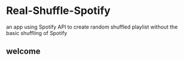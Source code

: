 # Real-Shuffle-Spotify
an app using Spotify API to create random shuffled playlist without the basic shuffling of Spotify
## welcome
